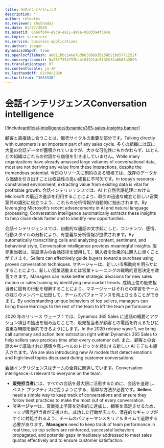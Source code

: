 ```yaml
---
title: 会話インテリジェンス
description: ''
author: relnotes
ms.reviewer: shubhadaj
ms.date: 01/27/2020
ms.assetid: 6568f6b4-e9c9-e911-a96a-000d3a4f36ce
ms.topic: structure
ms.service: business-applications
ms.author: joegan
dynamics365pdf: true
ms.openlocfilehash: a6d11bbc146e78db850b893b158b21b85771252f
ms.sourcegitcommit: 0a73f7354797bcbf643214c5f32d32a0b03a2899
ms.translationtype: HT
ms.contentlocale: ja-JP
ms.lasthandoff: 02/08/2020
ms.locfileid: "3033338"
---
```

# <a name="conversation-intelligence"></a><span data-ttu-id="d98d7-102">会話インテリジェンス</span><span class="sxs-lookup"><span data-stu-id="d98d7-102">Conversation intelligence</span></span>

[!include[artificial-intelligence/dynamics365-sales-insights banner](../includes/artificial-intelligence/dynamics365-sales-insights.md)]

<!--structure start-->
<span data-ttu-id="d98d7-103">顧客と直接話し合うことは、販売サイクルの重要な部分です。</span><span class="sxs-lookup"><span data-stu-id="d98d7-103">Talking directly with customers is an important part of any sales cycle.</span></span> <span data-ttu-id="d98d7-104">多くの組織には既に大量の会話データが蓄積されていますが、大きな可能性にもかかわらず、ほとんどの組織はこれらの対話から価値を引き出していません。</span><span class="sxs-lookup"><span data-stu-id="d98d7-104">While many organizations have already amassed large volumes of conversational data, most are not deriving any value from these interactions, despite the tremendous potential.</span></span> <span data-ttu-id="d98d7-105">今日のリソースに制約のある環境では、既存のデータから価値を引き出すことは収益性の高い成長に不可欠です。</span><span class="sxs-lookup"><span data-stu-id="d98d7-105">In today’s resource-constrained environment, extracting value from existing data is vital for profitable growth.</span></span> <span data-ttu-id="d98d7-106">会話インテリジェンスでは、AI と自然言語処理における Microsoft の最近の進歩を利用することにより、取引の迅速な成立と新しい営業案件の識別に役立つよう、これらの分析情報が自動的に抽出されます。</span><span class="sxs-lookup"><span data-stu-id="d98d7-106">By leveraging Microsoft’s recent advancements in AI and natural language processing, Conversation intelligence automatically extracts these insights to help close deals faster and to identify new opportunities.</span></span>

<span data-ttu-id="d98d7-107">会話インテリジェンスでは、自動的な通話の文字起こしと、コンテンツ、感情、行動スタイルの分析により、有意義な分析情報が提供されます。</span><span class="sxs-lookup"><span data-stu-id="d98d7-107">By automatically transcribing calls and analyzing content, sentiment, and behavioral style, Conversation intelligence provides meaningful insights.</span></span> <span data-ttu-id="d98d7-108">販売担当者は、実証済みの会話技術を使用して、購入者を効果的に購入に導くことができます。</span><span class="sxs-lookup"><span data-stu-id="d98d7-108">Sellers can effectively guide buyers toward a purchase using proven conversation techniques.</span></span> <span data-ttu-id="d98d7-109">マネージャーは、新しい市場動向を明らかにすることにより、新しい営業活動または営業トレーニングの戦略的意思決定を改善できます。</span><span class="sxs-lookup"><span data-stu-id="d98d7-109">Managers can make better strategic decisions for new sales motion or sales training by identifying new market trends.</span></span> <span data-ttu-id="d98d7-110">成績上位の販売担当者に固有の行動を理解することにより、マネージャーはそれらの学習をチームの残りのメンバーに伝授して、チームのパフォーマンスを向上させることができます。</span><span class="sxs-lookup"><span data-stu-id="d98d7-110">By understanding unique behaviors of top sellers, managers can bring those learnings to the rest of the team to lift the team performance.</span></span>

<span data-ttu-id="d98d7-111">2020 年のリリース ウェーブ 1 では、Dynamics 365 Sales に通話の概要とアクション項目の抽出を組み込むことで、販売担当者が顧客との電話を終えるたびに貴重な時間を節約できるようにします。</span><span class="sxs-lookup"><span data-stu-id="d98d7-111">In the 2020 release wave 1, we bring call summary and action item extraction right within Dynamics 365 Sales to help sellers save precious time after every customer call.</span></span>  <span data-ttu-id="d98d7-112">また、顧客との会話の中で議論された感情や高レベルのトピックを検出する新しい AI モデルも導入されます。</span><span class="sxs-lookup"><span data-stu-id="d98d7-112">We are also introducing new AI models that detect emotions and high-level topics discussed during customer conversations.</span></span>  

<span data-ttu-id="d98d7-113">会話インテリジェンスはチームの全員に関連しています。</span><span class="sxs-lookup"><span data-stu-id="d98d7-113">Conversation intelligence is relevant to everyone on the team:</span></span>

- <span data-ttu-id="d98d7-114">**販売担当者**には、すべての会話を最大限に活用するために、会話を追跡し、ベスト プラクティスに従うようにする、簡単な方法が必要です。</span><span class="sxs-lookup"><span data-stu-id="d98d7-114">**Sellers** need a simple way to keep track of conversations and ensure they follow best practices to make the most out of every conversation.</span></span>
- <span data-ttu-id="d98d7-115">**マネージャー**は、営業売上予算を効率的に達成し、顧客を満足させるため、トップ販売担当者が支援され、成功した行動が広まり、潜在的なギャップがすぐに対処されるよう、チームのパフォーマンスをリアルタイムで追跡する必要があります。</span><span class="sxs-lookup"><span data-stu-id="d98d7-115">**Managers** need to keep track of team performance in real time, so top sellers are reinforced, successful behaviors propagated, and potential gaps immediately addressed to meet sales quotas effectively and to ensure customer satisfaction.</span></span>
<!--structure end-->



